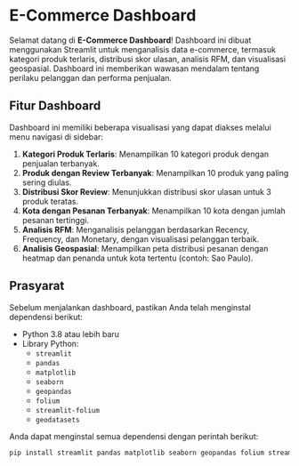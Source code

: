 # E-Commerce Dashboard

Selamat datang di **E-Commerce Dashboard**! Dashboard ini dibuat menggunakan Streamlit untuk menganalisis data e-commerce, termasuk kategori produk terlaris, distribusi skor ulasan, analisis RFM, dan visualisasi geospasial. Dashboard ini memberikan wawasan mendalam tentang perilaku pelanggan dan performa penjualan.

## Fitur Dashboard
Dashboard ini memiliki beberapa visualisasi yang dapat diakses melalui menu navigasi di sidebar:
1. **Kategori Produk Terlaris**: Menampilkan 10 kategori produk dengan penjualan terbanyak.
2. **Produk dengan Review Terbanyak**: Menampilkan 10 produk yang paling sering diulas.
3. **Distribusi Skor Review**: Menunjukkan distribusi skor ulasan untuk 3 produk teratas.
4. **Kota dengan Pesanan Terbanyak**: Menampilkan 10 kota dengan jumlah pesanan tertinggi.
5. **Analisis RFM**: Menganalisis pelanggan berdasarkan Recency, Frequency, dan Monetary, dengan visualisasi pelanggan terbaik.
6. **Analisis Geospasial**: Menampilkan peta distribusi pesanan dengan heatmap dan penanda untuk kota tertentu (contoh: Sao Paulo).

## Prasyarat
Sebelum menjalankan dashboard, pastikan Anda telah menginstal dependensi berikut:
- Python 3.8 atau lebih baru
- Library Python:
  - `streamlit`
  - `pandas`
  - `matplotlib`
  - `seaborn`
  - `geopandas`
  - `folium`
  - `streamlit-folium`
  - `geodatasets`

Anda dapat menginstal semua dependensi dengan perintah berikut:
```bash
pip install streamlit pandas matplotlib seaborn geopandas folium streamlit-folium geodatasets
